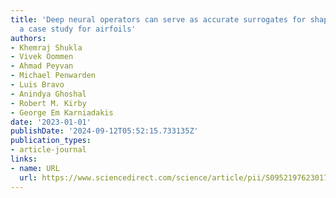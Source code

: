 ```yaml
---
title: 'Deep neural operators can serve as accurate surrogates for shape optimization:
  a case study for airfoils'
authors:
- Khemraj Shukla
- Vivek Oommen
- Ahmad Peyvan
- Michael Penwarden
- Luis Bravo
- Anindya Ghoshal
- Robert M. Kirby
- George Em Karniadakis
date: '2023-01-01'
publishDate: '2024-09-12T05:52:15.733135Z'
publication_types:
- article-journal
links:
- name: URL
  url: https://www.sciencedirect.com/science/article/pii/S0952197623017992
---
```

